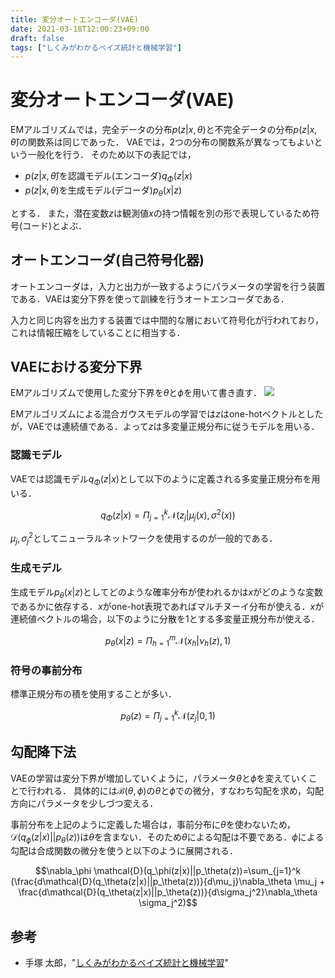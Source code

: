 ```yaml
---
title: 変分オートエンコーダ(VAE)
date: 2021-03-18T12:00:23+09:00
draft: false
tags: ["しくみがわかるベイズ統計と機械学習"] 
---
```

<!--more-->
# 変分オートエンコーダ(VAE)
EMアルゴリズムでは，完全データの分布$p(z|x,\theta)$と不完全データの分布$p(z|x,\hat{\theta})$の関数系は同じであった．
VAEでは，2つの分布の関数系が異なってもよいという一般化を行う．
そのため以下の表記では，

- $p(z|x,\hat{\theta})$を認識モデル(エンコーダ)$q_\Phi(z|x)$
- $p(z|x,\theta)$を生成モデル(デコーダ)$p_\theta(x|z)$

とする．
また，潜在変数$z$は観測値$x$の持つ情報を別の形で表現しているため符号(コード)とよぶ．

## オートエンコーダ(自己符号化器)
オートエンコーダは，入力と出力が一致するようにパラメータの学習を行う装置である．VAEは変分下界を使って訓練を行うオートエンコーダである．

入力と同じ内容を出力する装置では中間的な層において符号化が行われており，これは情報圧縮をしていることに相当する．

## VAEにおける変分下界
EMアルゴリズムで使用した変分下界を$\theta$と$\phi$を用いて書き直す．
![](.././VAE変分下界.png)
<!-- $$\mathcal{B}(\theta,\phi)=\sum_{i=1}^n(\mathbb{E}_{q_\phi(z^{(i)}|x^{(i)})}[\log p_\theta (x^{(\theta)}|z^{(i)})]-\mathcal{D}(q_\phi(z^{(i)}|x^{(i)})||p_\theta(z^{(i)}))$$ -->
EMアルゴリズムによる混合ガウスモデルの学習では$z$はone-hotベクトルとしたが，VAEでは連続値である．よって$z$は多変量正規分布に従うモデルを用いる．

### 認識モデル
VAEでは認識モデル$q_\Phi(z|x)$として以下のように定義される多変量正規分布を用いる．

$$q_\Phi(z|x)=\Pi_{j=1}^k\mathcal{N}(z_j|\mu_j(x),\sigma^2(x))$$

$\mu_j,\sigma_j^2$としてニューラルネットワークを使用するのが一般的である．

### 生成モデル
生成モデル$p_\theta(x|z)$としてどのような確率分布が使われるかは$x$がどのような変数であるかに依存する．$x$がone-hot表現であればマルチヌーイ分布が使える．$x$が連続値ベクトルの場合，以下のように分散を1とする多変量正規分布が使える．

$$p_\theta(x|z)=\Pi_{h=1}^m \mathcal{N}(x_h|\nu_h(z),1)$$

### 符号の事前分布
標準正規分布の積を使用することが多い．

$$p_\theta(z)=\Pi_{j=1}^k\mathcal{N}(z_j|0,1)$$

## 勾配降下法
VAEの学習は変分下界が増加していくように，パラメータ$\theta$と$\phi$を変えていくことで行われる．
具体的には$\mathcal{B}(\theta,\phi)$の$\theta$と$\phi$での微分，すなわち勾配を求め，勾配方向にパラメータを少しづつ変える．

事前分布を上記のように定義した場合は，事前分布に$\theta$を使わないため，$\mathcal{D}(q_\phi(z|x)||p_\theta(z))$は$\theta$を含まない．そのため$\theta$による勾配は不要である．$\phi$による勾配は合成関数の微分を使うと以下のように展開される．

$$\nabla_\phi \mathcal{D}(q_\phi(z|x)||p_\theta(z))=\sum_{j=1}^k
(\frac{d\mathcal{D}(q_\theta(z|x)||p_\theta(z))}{d\mu_j}\nabla_\theta \mu_j
+
\frac{d\mathcal{D}(q_\theta(z|x)||p_\theta(z))}{d\sigma_j^2}\nabla_\theta \sigma_j^2)$$

## 参考
- 手塚 太郎，"[しくみがわかるベイズ統計と機械学習](https://amzn.to/3cCILQM)"
